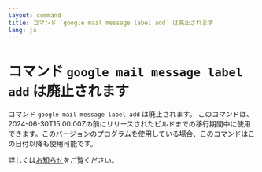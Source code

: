 ```yaml
---
layout: command
title: コマンド `google mail message label add` は廃止されます
lang: ja
---
```


# コマンド `google mail message label add` は廃止されます

コマンド `google mail message label add` は廃止されます。
このコマンドは、2024-06-30T15:00:00Zの前にリリースされたビルドまでの移行期間中に使用できます。このバージョンのプログラムを使用している場合、このコマンドはこの日付以降も使用可能です。

詳しくは[お知らせ](https://github.com/watermint/toolbox/discussions/835)をご覧ください。



